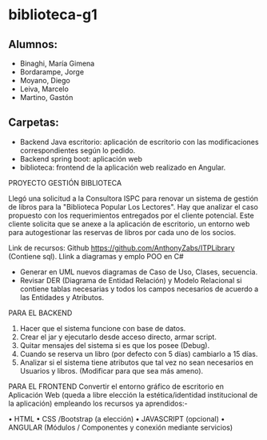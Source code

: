 # biblioteca-g1

## Alumnos: 
- Binaghi, María Gimena
- Bordarampe, Jorge
- Moyano, Diego
- Leiva, Marcelo
- Martino, Gastón

## Carpetas:
- Backend Java escritorio: aplicación de escritorio con las modificaciones correspondientes según lo pedido.
- Backend spring boot: aplicación web
- biblioteca: frontend de la aplicación web realizado en Angular.

PROYECTO GESTIÓN BIBLIOTECA

Llegó una solicitud a la Consultora ISPC para renovar un sistema de gestión de libros para la "Biblioteca Popular Los Lectores".
Hay que analizar el caso propuesto con los requerimientos entregados por el cliente potencial. Este cliente solicita que se anexe a la aplicación de escritorio, un entorno web para autogestionar las reservas de libros por cada uno de los socios.

Link de recursos:
Github https://github.com/AnthonyZabs/ITPLibrary (Contiene sql).
Llink a diagramas y emplo POO en C#

- Generar en UML nuevos diagramas de Caso de Uso, Clases, secuencia.
- Revisar DER (Diagrama de Entidad Relación) y Modelo Relacional si contiene tablas necesarias y todos los campos necesarios de acuerdo a las Entidades y Atributos.

PARA EL BACKEND
1. Hacer que el sistema funcione con base de datos.
2. Crear el jar y ejecutarlo desde acceso directo, armar script.
3. Quitar mensajes del sistema si es que los posee (Debug).
4. Cuando se reserva un libro (por defecto con 5 días) cambiarlo a 15 días.
5. Analizar si el sistema tiene atributos que tal vez no sean necesarios en Usuarios y libros. (Modificar para que sea más ameno).

PARA EL FRONTEND
Convertir el entorno gráfico de escritorio en Aplicación Web (queda a libre elección la estética/identidad institucional de la aplicación) empleando los recursos ya aprendidos:-

• HTML
• CSS /Bootstrap (a elección)
• JAVASCRIPT (opcional)
• ANGULAR (Módulos / Componentes y conexión mediante servicios)
